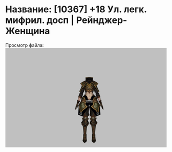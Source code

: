 # Название: [10367] +18 Ул. легк. мифрил. досп | Рейнджер-Женщина

Просмотр файла:
![p030021.png](p030021.png)